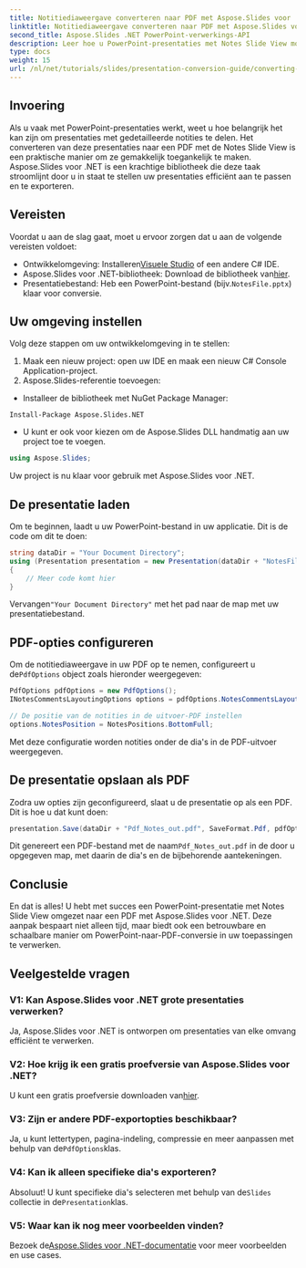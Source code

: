 ```yaml
---
title: Notitiediaweergave converteren naar PDF met Aspose.Slides voor .NET
linktitle: Notitiediaweergave converteren naar PDF met Aspose.Slides voor .NET
second_title: Aspose.Slides .NET PowerPoint-verwerkings-API
description: Leer hoe u PowerPoint-presentaties met Notes Slide View moeiteloos kunt converteren naar PDF-formaat met Aspose.Slides voor .NET. Deze handleiding bevat gedetailleerde instructies.
type: docs
weight: 15
url: /nl/net/tutorials/slides/presentation-conversion-guide/converting-notes-slide-view-to-pdf/
---
```

## Invoering

Als u vaak met PowerPoint-presentaties werkt, weet u hoe belangrijk het kan zijn om presentaties met gedetailleerde notities te delen. Het converteren van deze presentaties naar een PDF met de Notes Slide View is een praktische manier om ze gemakkelijk toegankelijk te maken. Aspose.Slides voor .NET is een krachtige bibliotheek die deze taak stroomlijnt door u in staat te stellen uw presentaties efficiënt aan te passen en te exporteren.

## Vereisten

Voordat u aan de slag gaat, moet u ervoor zorgen dat u aan de volgende vereisten voldoet:

-  Ontwikkelomgeving: Installeren[Visuele Studio](https://visualstudio.microsoft.com/) of een andere C# IDE.
- Aspose.Slides voor .NET-bibliotheek: Download de bibliotheek van[hier](https://releases.aspose.com/slides/net/).
-  Presentatiebestand: Heb een PowerPoint-bestand (bijv.`NotesFile.pptx`) klaar voor conversie.

## Uw omgeving instellen

Volg deze stappen om uw ontwikkelomgeving in te stellen:

1. Maak een nieuw project: open uw IDE en maak een nieuw C# Console Application-project.
2. Aspose.Slides-referentie toevoegen: 
- Installeer de bibliotheek met NuGet Package Manager:
 ```
 Install-Package Aspose.Slides.NET
 ```
- U kunt er ook voor kiezen om de Aspose.Slides DLL handmatig aan uw project toe te voegen.

```csharp
using Aspose.Slides;
```
Uw project is nu klaar voor gebruik met Aspose.Slides voor .NET.

## De presentatie laden

Om te beginnen, laadt u uw PowerPoint-bestand in uw applicatie. Dit is de code om dit te doen:

```csharp
string dataDir = "Your Document Directory";
using (Presentation presentation = new Presentation(dataDir + "NotesFile.pptx"))
{
	// Meer code komt hier
}

```

 Vervangen`"Your Document Directory"` met het pad naar de map met uw presentatiebestand.

## PDF-opties configureren

 Om de notitiediaweergave in uw PDF op te nemen, configureert u de`PdfOptions` object zoals hieronder weergegeven:

```csharp
PdfOptions pdfOptions = new PdfOptions();
INotesCommentsLayoutingOptions options = pdfOptions.NotesCommentsLayouting;

// De positie van de notities in de uitvoer-PDF instellen
options.NotesPosition = NotesPositions.BottomFull;
```

Met deze configuratie worden notities onder de dia's in de PDF-uitvoer weergegeven.

## De presentatie opslaan als PDF

Zodra uw opties zijn geconfigureerd, slaat u de presentatie op als een PDF. Dit is hoe u dat kunt doen:

```csharp
presentation.Save(dataDir + "Pdf_Notes_out.pdf", SaveFormat.Pdf, pdfOptions);
```

 Dit genereert een PDF-bestand met de naam`Pdf_Notes_out.pdf` in de door u opgegeven map, met daarin de dia's en de bijbehorende aantekeningen.

## Conclusie

En dat is alles! U hebt met succes een PowerPoint-presentatie met Notes Slide View omgezet naar een PDF met Aspose.Slides voor .NET. Deze aanpak bespaart niet alleen tijd, maar biedt ook een betrouwbare en schaalbare manier om PowerPoint-naar-PDF-conversie in uw toepassingen te verwerken.

## Veelgestelde vragen

### V1: Kan Aspose.Slides voor .NET grote presentaties verwerken?
Ja, Aspose.Slides voor .NET is ontworpen om presentaties van elke omvang efficiënt te verwerken.

### V2: Hoe krijg ik een gratis proefversie van Aspose.Slides voor .NET?
 U kunt een gratis proefversie downloaden van[hier](https://releases.aspose.com/).

### V3: Zijn er andere PDF-exportopties beschikbaar?
Ja, u kunt lettertypen, pagina-indeling, compressie en meer aanpassen met behulp van de`PdfOptions`klas.

### V4: Kan ik alleen specifieke dia's exporteren?
 Absoluut! U kunt specifieke dia's selecteren met behulp van de`Slides` collectie in de`Presentation`klas.

### V5: Waar kan ik nog meer voorbeelden vinden?
 Bezoek de[Aspose.Slides voor .NET-documentatie](https://reference.aspose.com/slides/net/) voor meer voorbeelden en use cases.